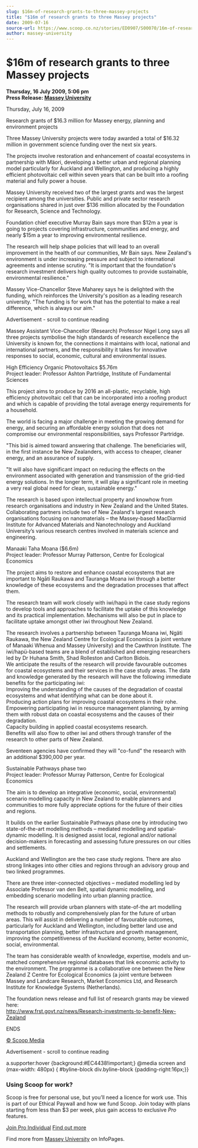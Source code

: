 ```yaml
---
slug: $16m-of-research-grants-to-three-massey-projects
title: "$16m of research grants to three Massey projects"
date: 2009-07-16
source-url: https://www.scoop.co.nz/stories/ED0907/S00070/16m-of-research-grants-to-three-massey-projects.htm
author: massey-university
---
```

$16m of research grants to three Massey projects
================================================

**Thursday, 16 July 2009, 5:06 pm**  
**Press Release: [Massey University](https://info.scoop.co.nz/Massey_University)**

Thursday, July 16, 2009

Research grants of $16.3 million for Massey energy, planning and environment projects

Three Massey University projects were today awarded a total of $16.32 million in government science funding over the next six years.

The projects involve restoration and enhancement of coastal ecosystems in partnership with Mäori, developing a better urban and regional planning model particularly for Auckland and Wellington, and producing a highly efficient photovoltaic cell within seven years that can be built into a roofing material and fully power a house.

Massey University received two of the largest grants and was the largest recipient among the universities. Public and private sector research organisations shared in just over $136 million allocated by the Foundation for Research, Science and Technology.

Foundation chief executive Murray Bain says more than $12m a year is going to projects covering infrastructure, communities and energy, and nearly $15m a year to improving environmental resilience.

The research will help shape policies that will lead to an overall improvement in the health of our communities, Mr Bain says. New Zealand's environment is under increasing pressure and subject to international agreements and intense scrutiny. \"It is important that the foundation's research investment delivers high quality outcomes to provide sustainable, environmental resilience."

Massey Vice-Chancellor Steve Maharey says he is delighted with the funding, which reinforces the University's position as a leading research university. "The funding is for work that has the potential to make a real difference, which is always our aim."

Advertisement - scroll to continue reading





Massey Assistant Vice-Chancellor (Research) Professor Nigel Long says all three projects symbolise the high standards of research excellence the University is known for, the connections it maintains with local, national and international partners, and the responsibility it takes for innovative responses to social, economic, cultural and environmental issues.

High Efficiency Organic Photovoltaics $5.76m  
Project leader: Professor Ashton Partridge, Institute of Fundamental Sciences

This project aims to produce by 2016 an all-plastic, recyclable, high efficiency photovoltaic cell that can be incorporated into a roofing product and which is capable of providing the total average energy requirements for a household.

The world is facing a major challenge in meeting the growing demand for energy, and securing an affordable energy solution that does not compromise our environmental responsibilities, says Professor Partridge.

"This bid is aimed toward answering that challenge. The beneficiaries will, in the first instance be New Zealanders, with access to cheaper, cleaner energy, and an assurance of supply.

"It will also have significant impact on reducing the effects on the environment associated with generation and transmission of the grid-tied energy solutions. In the longer term, it will play a significant role in meeting a very real global need for clean, sustainable energy."

The research is based upon intellectual property and knowhow from research organisations and industry in New Zealand and the United States. Collaborating partners include two of New Zealand's largest research organisations focusing on nanomaterials – the Massey-based MacDiarmid Institute for Advanced Materials and Nanotechnology and Auckland University’s various research centres involved in materials science and engineering.

  
Manaaki Taha Moana ($6.6m)  
Project leader: Professor Murray Patterson, Centre for Ecological Economics

The project aims to restore and enhance coastal ecosystems that are important to Ngāti Raukawa and Tauranga Moana iwi through a better knowledge of these ecosystems and the degradation processes that affect them.

The research team will work closely with iwi/hapü in the case study regions to develop tools and approaches to facilitate the uptake of this knowledge and its practical implementation. Mechanisms will also be put in place to facilitate uptake amongst other iwi throughout New Zealand.

The research involves a partnership between Tauranga Moana iwi, Ngäti Raukawa, the New Zealand Centre for Ecological Economics (a joint venture of Manaaki Whenua and Massey University) and the Cawthron Institute. The iwi/hapü-based teams are a blend of established and emerging researchers led by Dr Huhana Smith, Shad Rolleston and Carlton Bidois.  
We anticipate the results of the research will provide favourable outcomes for coastal ecosystems and their services in the case study areas. The data and knowledge generated by the research will have the following immediate benefits for the participating iwi:  
Improving the understanding of the causes of the degradation of coastal ecosystems and what identifying what can be done about it.  
Producing action plans for improving coastal ecosystems in their rohe.  
Empowering participating iwi in resource management planning, by arming them with robust data on coastal ecosystems and the causes of their degradation.  
Capacity building in applied coastal ecosystems research.  
Benefits will also flow to other iwi and others through transfer of the research to other parts of New Zealand.

Seventeen agencies have confirmed they will "co-fund" the research with an additional $390,000 per year.  

Sustainable Pathways phase two  
Project leader: Professor Murray Patterson, Centre for Ecological Economics

The aim is to develop an integrative (economic, social, environmental) scenario modelling capacity in New Zealand to enable planners and communities to more fully appreciate options for the future of their cities and regions.

It builds on the earlier Sustainable Pathways phase one by introducing two state-of-the-art modelling methods – mediated modelling and spatial-dynamic modelling. It is designed assist local, regional and/or national decision-makers in forecasting and assessing future pressures on our cities and settlements.

Auckland and Wellington are the two case study regions. There are also strong linkages into other cities and regions through an advisory group and two linked programmes.

There are three inter-connected objectives – mediated modelling led by Associate Professor van den Belt, spatial dynamic modelling, and embedding scenario modelling into urban planning practice.

The research will provide urban planners with state-of-the art modelling methods to robustly and comprehensively plan for the future of urban areas. This will assist in delivering a number of favourable outcomes, particularly for Auckland and Wellington, including better land use and transportation planning, better infrastructure and growth management, improving the competitiveness of the Auckland economy, better economic, social, environmental.

The team has considerable wealth of knowledge, expertise, models and un-matched comprehensive regional databases that link economic activity to the environment. The programme is a collaborative one between the New Zealand Z Centre for Ecological Economics (a joint venture between Massey and Landcare Research, Market Economics Ltd, and Research Institute for Knowledge Systems (Netherlands).

The foundation news release and full list of research grants may be viewed here:  
http://www.frst.govt.nz/news/Research-investments-to-benefit-New-Zealand

ENDS

[© Scoop Media](http://www.scoop.co.nz/about/terms.html)  

Advertisement - scroll to continue reading



a.supporter:hover {background:#EC4438!important;} @media screen and (max-width: 480px) { #byline-block div.byline-block {padding-right:16px;}}

### Using Scoop for work?

Scoop is free for personal use, but you’ll need a licence for work use. This is part of our Ethical Paywall and how we fund Scoop. Join today with plans starting from less than $3 per week, plus gain access to exclusive _Pro_ features.  
  
[Join Pro Individual](https://pro.scoop.co.nz/Individual/?from=ProIn24) [Find out more](https://pro.scoop.co.nz/using-scoop-for-work/?from=ProIn24)

Find more from [Massey University](https://info.scoop.co.nz/Massey_University) on InfoPages.